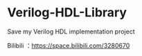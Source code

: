 # Verilog-HDL-Library
Save my Verilog HDL implementation project

Bilibili ：https://space.bilibili.com/3280670
